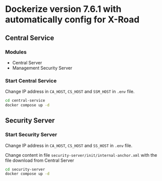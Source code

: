 # Dockerize version 7.6.1 with automatically config for X-Road

## Central Service

### Modules

- Central Server
- Management Security Server

### Start Central Service

Change IP address in `CA_HOST`, `CS_HOST` and `SSM_HOST` in `.env` file.

```bash
cd central-service
docker compose up -d
```

## Security Server

### Start Security Server

Change IP address in `CA_HOST`, `CS_HOST` and `SS_HOST` in `.env` file.

Change content in file `security-server/init/internal-anchor.xml` with the file download from Central Server

```bash
cd security-server
docker compose up -d
```

